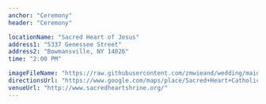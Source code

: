 ```yaml
---
anchor: "Ceremony"
header: "Ceremony"

locationName: "Sacred Heart of Jesus"
address1: "5337 Genessee Street"
address2: "Bowmansville, NY 14026"
time: "2:00 PM"

imageFileName: "https://raw.githubusercontent.com/zmwieand/wedding/main/content/assets/images/sacred_heart.png"
directionsUrl: "https://www.google.com/maps/place/Sacred+Heart+Catholic+Church/@42.9420729,-78.6843157,17z/data=!3m1!4b1!4m6!3m5!1s0x89d37515159a44fd:0xe9ceba1508a79c73!8m2!3d42.9420729!4d-78.6817408!16s%2Fg%2F1tf08n6s?entry=ttu"
venueUrl: "http://www.sacredheartshrine.org/"
---
```

